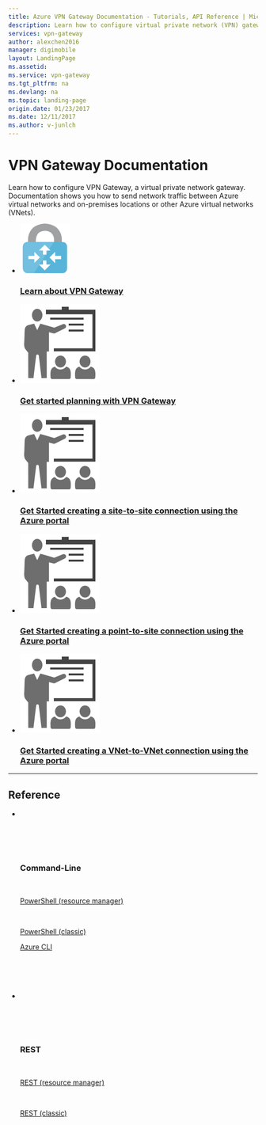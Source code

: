 ```yaml
---
title: Azure VPN Gateway Documentation - Tutorials, API Reference | Microsoft Docs
description: Learn how to configure virtual private network (VPN) gateways to manage traffic between cloud virtual networks and on-premises, or between cloud VNets.
services: vpn-gateway
author: alexchen2016
manager: digimobile
layout: LandingPage
ms.assetid: 
ms.service: vpn-gateway
ms.tgt_pltfrm: na
ms.devlang: na
ms.topic: landing-page
origin.date: 01/23/2017
ms.date: 12/11/2017
ms.author: v-junlch
---
```

# VPN Gateway Documentation

Learn how to configure VPN Gateway, a virtual private network gateway. Documentation shows you how to send network traffic between Azure virtual networks and on-premises locations or other Azure virtual networks (VNets).

<ul class="panelContent cardsFTitle">
    <li>
        <a href="/vpn-gateway/vpn-gateway-about-vpngateways">
        <div class="cardSize">
            <div class="cardPadding">
                <div class="card">
                    <div class="cardImageOuter">
                        <div class="cardImage">
                            <img src="media/index/vpn-gateway.svg"  alt="" />
                        </div>
                    </div>
                    <div class="cardText">
                        <h3>Learn about VPN Gateway</h3>
                    </div>
                </div>
            </div>
        </div>
        </a>
    </li>
    <li>
        <a href="/vpn-gateway/vpn-gateway-plan-design">
        <div class="cardSize">
            <div class="cardPadding">
                <div class="card">
                    <div class="cardImageOuter">
                        <div class="cardImage">
                            <img src="media/index/get-started.svg"  alt="" />
                        </div>
                    </div>
                    <div class="cardText">
                        <h3>Get started planning with VPN Gateway</h3>
                    </div>
                </div>
            </div>
        </div>
        </a>
    </li>
    <li>
        <a href="/vpn-gateway/vpn-gateway-howto-site-to-site-resource-manager-portal">
        <div class="cardSize">
            <div class="cardPadding">
                <div class="card">
                    <div class="cardImageOuter">
                        <div class="cardImage">
                            <img src="media/index/get-started.svg"  alt="" />
                        </div>
                    </div>
                    <div class="cardText">
                        <h3>Get Started creating a site-to-site connection using the Azure portal</h3>
                    </div>
                </div>
            </div>
        </div>
        </a>
    </li>
     <li>
        <a href="/vpn-gateway/vpn-gateway-howto-point-to-site-resource-manager-portal">
        <div class="cardSize">
            <div class="cardPadding">
                <div class="card">
                    <div class="cardImageOuter">
                        <div class="cardImage">
                            <img src="media/index/get-started.svg"  alt="" />
                        </div>
                    </div>
                    <div class="cardText">
                        <h3>Get Started creating a point-to-site connection using the Azure portal</h3>
                    </div>
                </div>
            </div>
        </div>
        </a>
    </li>
     <li>
        <a href="/vpn-gateway/vpn-gateway-howto-vnet-vnet-resource-manager-portal">
        <div class="cardSize">
            <div class="cardPadding">
                <div class="card">
                    <div class="cardImageOuter">
                        <div class="cardImage">
                            <img src="media/index/get-started.svg"  alt="" />
                        </div>
                    </div>
                    <div class="cardText">
                        <h3>Get Started creating a VNet-to-VNet connection using the Azure portal</h3>
                    </div>
                </div>
            </div>
        </div>
        </a>
    </li>
 </ul>
 
---

<h2>Reference</h2>
<ul class="panelContent cardsW">
    <li>
        <div class="cardSize">
            <div class="cardPadding">
                <div class="card">
                    <div class="cardText">
                        <h3>Command-Line</h3>
                        <p><a href="https://docs.microsoft.com/powershell/module/azurerm.network/#vpn">PowerShell (resource manager)</a></p>
                        <p><a href="https://docs.microsoft.com/powershell/module/azure/#networking">PowerShell (classic)</a></p> 
                        <p><a href="/cli/network/vnet-gateway">Azure CLI</a></p> 
                    </div>
                </div>
            </div>
        </div>
    </li>
    <li>
        <div class="cardSize">
            <div class="cardPadding">
                <div class="card">
                    <div class="cardText">
                        <h3>REST</h3>
                        <p><a href="https://docs.microsoft.com/rest/api/network/virtualnetworkgateways">REST (resource manager)</a></p>
                        <p><a href="https://msdn.microsoft.com/library/jj154113">REST (classic)</a></p>
                    </div>
                </div>
            </div>
        </div>
    </li>
</ul>



